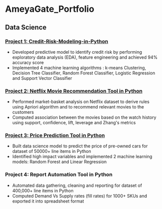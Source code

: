 # AmeyaGate_Portfolio
## Data Science

### [Project 1: Credit-Risk-Modeling-in-Python](https://github.com/ameyagate/Credit-Risk-Modeling-in-Python/blob/main/Credit%20Risk%20Modeling.ipynb)
* Developed predictive model to identify credit risk by performing exploratory data analysis (EDA), feature engineering and achieved 94% accuracy score
* Implemented 4 machine learning algorithms : k-means Clustering, Decision Tree Classifier, Random Forest Classifier, Logistic Regression and Support Vector Classifier

### [Project 2: Netflix Movie Recommendation Tool in Python](https://github.com/ameyagate/ameyagate.github.io/blob/476fe1144e908bcadc2f9d5773a21cc095997169/Netflix%20Movie%20Suggestions.ipynb)
* Performed market-basket analysis on Netflix dataset to derive rules using Apriori algorithm and to recommend relevant movies to the customers
* Computed association between the movies based on the watch history using support, confidence, lift, leverage and Zhang's metrics 

### [Project 3: Price Prediction Tool in Python](https://github.com/ameyagate/ameyagate.github.io/blob/658c0a6f04283101eeedd55cee316b8e5ed276b0/Price%20predictions%20for%20used%20cars.ipynb)
* Built data science model to predict the price of pre-owned cars for dataset of 50000+ line items in Python
* Identified high impact variables and implemented 2 machine learning models: Random Forest and Linear Regression

### Project 4: Report Automation Tool in Python
* Automated data gathering, cleaning and reporting for dataset of 400,000+ line items in Python
* Computed Demand Vs Supply rates (fill rates) for 1000+ SKUs and exported it into spreadsheet format
